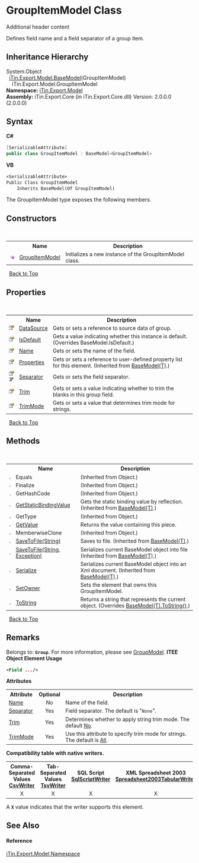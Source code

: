 # GroupItemModel Class
Additional header content 

Defines field name and a field separator of a group item.


## Inheritance Hierarchy
System.Object<br />&nbsp;&nbsp;<a href="T_iTin_Export_Model_BaseModel_1">iTin.Export.Model.BaseModel</a>(GroupItemModel)<br />&nbsp;&nbsp;&nbsp;&nbsp;iTin.Export.Model.GroupItemModel<br />
**Namespace:**&nbsp;<a href="N_iTin_Export_Model">iTin.Export.Model</a><br />**Assembly:**&nbsp;iTin.Export.Core (in iTin.Export.Core.dll) Version: 2.0.0.0 (2.0.0.0)

## Syntax

**C#**<br />
``` C#
[SerializableAttribute]
public class GroupItemModel : BaseModel<GroupItemModel>
```

**VB**<br />
``` VB
<SerializableAttribute>
Public Class GroupItemModel
	Inherits BaseModel(Of GroupItemModel)
```

The GroupItemModel type exposes the following members.


## Constructors
&nbsp;<table><tr><th></th><th>Name</th><th>Description</th></tr><tr><td>![Public method](media/pubmethod.gif "Public method")</td><td><a href="M_iTin_Export_Model_GroupItemModel__ctor">GroupItemModel</a></td><td>
Initializes a new instance of the GroupItemModel class.</td></tr></table>&nbsp;
<a href="#groupitemmodel-class">Back to Top</a>

## Properties
&nbsp;<table><tr><th></th><th>Name</th><th>Description</th></tr><tr><td>![Public property](media/pubproperty.gif "Public property")</td><td><a href="P_iTin_Export_Model_GroupItemModel_DataSource">DataSource</a></td><td>
Gets or sets a reference to source data of group.</td></tr><tr><td>![Public property](media/pubproperty.gif "Public property")</td><td><a href="P_iTin_Export_Model_GroupItemModel_IsDefault">IsDefault</a></td><td>
Gets a value indicating whether this instance is default.
 (Overrides BaseModel.IsDefault.)</td></tr><tr><td>![Public property](media/pubproperty.gif "Public property")</td><td><a href="P_iTin_Export_Model_GroupItemModel_Name">Name</a></td><td>
Gets or sets the name of the field.</td></tr><tr><td>![Public property](media/pubproperty.gif "Public property")</td><td><a href="P_iTin_Export_Model_BaseModel_1_Properties">Properties</a></td><td>
Gets or sets a reference to user-defined property list for this element.
 (Inherited from <a href="T_iTin_Export_Model_BaseModel_1">BaseModel(T)</a>.)</td></tr><tr><td>![Public property](media/pubproperty.gif "Public property")![Code example](media/CodeExample.png "Code example")</td><td><a href="P_iTin_Export_Model_GroupItemModel_Separator">Separator</a></td><td>
Gets or sets the field separator.</td></tr><tr><td>![Public property](media/pubproperty.gif "Public property")</td><td><a href="P_iTin_Export_Model_GroupItemModel_Trim">Trim</a></td><td>
Gets or sets a value indicating whether to trim the blanks in this group field.</td></tr><tr><td>![Public property](media/pubproperty.gif "Public property")</td><td><a href="P_iTin_Export_Model_GroupItemModel_TrimMode">TrimMode</a></td><td>
Gets or sets a value that determines trim mode for strings.</td></tr></table>&nbsp;
<a href="#groupitemmodel-class">Back to Top</a>

## Methods
&nbsp;<table><tr><th></th><th>Name</th><th>Description</th></tr><tr><td>![Public method](media/pubmethod.gif "Public method")</td><td>Equals</td><td> (Inherited from Object.)</td></tr><tr><td>![Protected method](media/protmethod.gif "Protected method")</td><td>Finalize</td><td> (Inherited from Object.)</td></tr><tr><td>![Public method](media/pubmethod.gif "Public method")</td><td>GetHashCode</td><td> (Inherited from Object.)</td></tr><tr><td>![Protected method](media/protmethod.gif "Protected method")</td><td><a href="M_iTin_Export_Model_BaseModel_1_GetStaticBindingValue">GetStaticBindingValue</a></td><td>
Gets the static binding value by reflection.
 (Inherited from <a href="T_iTin_Export_Model_BaseModel_1">BaseModel(T)</a>.)</td></tr><tr><td>![Public method](media/pubmethod.gif "Public method")</td><td>GetType</td><td> (Inherited from Object.)</td></tr><tr><td>![Public method](media/pubmethod.gif "Public method")</td><td><a href="M_iTin_Export_Model_GroupItemModel_GetValue">GetValue</a></td><td>
Returns the value containing this piece.</td></tr><tr><td>![Protected method](media/protmethod.gif "Protected method")</td><td>MemberwiseClone</td><td> (Inherited from Object.)</td></tr><tr><td>![Public method](media/pubmethod.gif "Public method")</td><td><a href="M_iTin_Export_Model_BaseModel_1_SaveToFile">SaveToFile(String)</a></td><td>
Saves to file.
 (Inherited from <a href="T_iTin_Export_Model_BaseModel_1">BaseModel(T)</a>.)</td></tr><tr><td>![Public method](media/pubmethod.gif "Public method")</td><td><a href="M_iTin_Export_Model_BaseModel_1_SaveToFile_1">SaveToFile(String, Exception)</a></td><td>
Serializes current BaseModel object into file
 (Inherited from <a href="T_iTin_Export_Model_BaseModel_1">BaseModel(T)</a>.)</td></tr><tr><td>![Public method](media/pubmethod.gif "Public method")</td><td><a href="M_iTin_Export_Model_BaseModel_1_Serialize">Serialize</a></td><td>
Serializes current BaseModel object into an Xml document.
 (Inherited from <a href="T_iTin_Export_Model_BaseModel_1">BaseModel(T)</a>.)</td></tr><tr><td>![Public method](media/pubmethod.gif "Public method")</td><td><a href="M_iTin_Export_Model_GroupItemModel_SetOwner">SetOwner</a></td><td>
Sets the element that owns this GroupItemModel.</td></tr><tr><td>![Public method](media/pubmethod.gif "Public method")</td><td><a href="M_iTin_Export_Model_GroupItemModel_ToString">ToString</a></td><td>
Returns a string that represents the current object.
 (Overrides <a href="M_iTin_Export_Model_BaseModel_1_ToString">BaseModel(T).ToString()</a>.)</td></tr></table>&nbsp;
<a href="#groupitemmodel-class">Back to Top</a>

## Remarks

Belongs to: <strong>`Group`</strong>. For more information, please see <a href="T_iTin_Export_Model_GroupModel">GroupModel</a>. 
**ITEE Object Element Usage**<br />
``` XML
<Field .../>
```


<strong>Attributes</strong><table><tr><th>Attribute</th><th>Optional</th><th>Description</th></tr><tr><td><a href="P_iTin_Export_Model_GroupItemModel_Name">Name</a></td><td align="center">No</td><td>Name of the field.</td></tr><tr><td><a href="P_iTin_Export_Model_GroupItemModel_Separator">Separator</a></td><td align="center">Yes</td><td>Field separator. The default is "`None`".</td></tr><tr><td><a href="P_iTin_Export_Model_GroupItemModel_Trim">Trim</a></td><td align="center">Yes</td><td>Determines whether to apply string trim mode. The default <a href="T_iTin_Export_Model_YesNo">No</a>.</td></tr><tr><td><a href="P_iTin_Export_Model_GroupItemModel_TrimMode">TrimMode</a></td><td align="center">Yes</td><td>Use this attribute to specify trim mode for strings. The default is <a href="T_iTin_Export_Model_KnownTrimMode">All</a>.</td></tr></table><strong>Compatibility table with native writers.</strong><table><tr><th>Comma-Separated Values<br /><a href="T_iTin_Export_Writers_CsvWriter">CsvWriter</a></th><th>Tab-Separated Values<br /><a href="T_iTin_Export_Writers_TsvWriter">TsvWriter</a></th><th>SQL Script<br /><a href="T_iTin_Export_Writers_SqlScriptWriter">SqlScriptWriter</a></th><th>XML Spreadsheet 2003<br /><a href="T_iTin_Export_Writers_Spreadsheet2003TabularWriter">Spreadsheet2003TabularWriter</a></th></tr><tr><td align="center">X</td><td align="center">X</td><td align="center">X</td><td align="center">X</td></tr></table> A <strong>`X`</strong> value indicates that the writer supports this element.


## See Also


#### Reference
<a href="N_iTin_Export_Model">iTin.Export.Model Namespace</a><br />